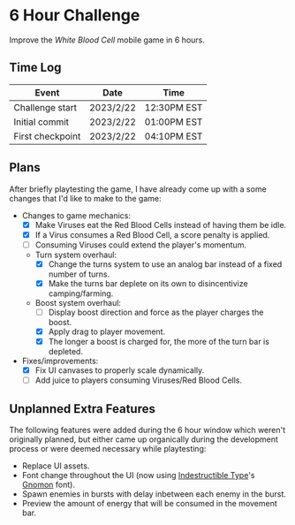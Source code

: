 # 6 Hour Challenge

Improve the *White Blood Cell* mobile game in 6 hours.

## Time Log

| Event             | Date      | Time          |
|-------------------|-----------|---------------|
|Challenge start    | 2023/2/22 | 12:30PM EST   |
|Initial commit     | 2023/2/22 | 01:00PM EST   |
|First checkpoint   | 2023/2/22 | 04:10PM EST   |

## Plans

After briefly playtesting the game, I have already come up with a some changes that I'd like to make to the game:

- Changes to game mechanics:
    - [x] Make Viruses eat the Red Blood Cells instead of having them be idle.
    - [x] If a Virus consumes a Red Blood Cell, a score penalty is applied.
    - [ ] Consuming Viruses could extend the player's momentum.
    - Turn system overhaul:
        - [x] Change the turns system to use an analog bar instead of a fixed number of turns.
        - [x] Make the turns bar deplete on its own to disincentivize camping/farming.
    - Boost system overhaul:
        - [ ] Display boost direction and force as the player charges the boost.
        - [x] Apply drag to player movement.
        - [x] The longer a boost is charged for, the more of the turn bar is depleted.
- Fixes/improvements:
    - [x] Fix UI canvases to properly scale dynamically.
    - [ ] Add juice to players consuming Viruses/Red Blood Cells.
    
## Unplanned Extra Features

The following features were added during the 6 hour window which weren't originally planned, but either came up organically during the development process or were deemed necessary while playtesting:

- Replace UI assets.
- Font change throughout the UI (now using [Indestructible Type](https://indestructibletype.com/)'s [Gnomon](https://indestructibletype.com/Gnomon.html) font).
- Spawn enemies in bursts with delay inbetween each enemy in the burst.
- Preview the amount of energy that will be consumed in the movement bar.